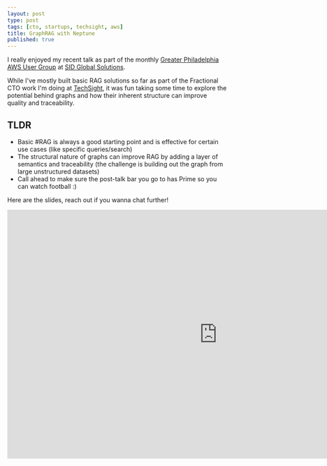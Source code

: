 ```yaml
---
layout: post
type: post
tags: [cto, startups, techsight, aws]
title: GraphRAG with Neptune
published: true
---
```


I really enjoyed my recent talk as part of the monthly [Greater Philadelphia AWS User Group](https://www.meetup.com/gpawsug/) at [SID Global Solutions](https://www.linkedin.com/company/sid-global-solutions-it-consulting-&-training-/). 

While I've mostly built basic RAG solutions so far as part of the Fractional CTO work I'm doing at [TechSight](https://techsight.dev), it was fun taking some time to explore the potential behind graphs and how their inherent structure can improve quality and traceability.

## TLDR

- Basic #RAG is always a good starting point and is effective for certain use cases (like specific queries/search)
- The structural nature of graphs can improve RAG by adding a layer of semantics and traceability (the challenge is building out the graph from large unstructured datasets)
- Call ahead to make sure the post-talk bar you go to has Prime so you can watch football :)

Here are the slides, reach out if you wanna chat further!

<iframe src="https://docs.google.com/presentation/d/1DDBuCoIXzBMSDIW6Q0aLw-e-dodvEyS2DPAxyFh_1ow/embed?start=false&loop=false&delayms=3000" frameborder="0" width="960" height="569" allowfullscreen="true" mozallowfullscreen="true" webkitallowfullscreen="true"></iframe>

